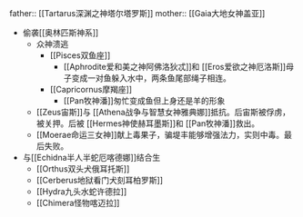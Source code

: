 father:: [[Tartarus深渊之神塔尔塔罗斯]]
mother:: [[Gaia大地女神盖亚]]

- 偷袭[[奥林匹斯神系]]
	- 众神溃逃
		- [[Pisces双鱼座]]
			- [[Aphrodite爱和美之神阿佛洛狄忒]]和 [[Eros爱欲之神厄洛斯]]母子变成一对鱼躲入水中，两条鱼尾部绳子相连。
		- [[Capricornus摩羯座]]
			- [[Pan牧神潘]]匆忙变成鱼但上身还是羊的形象
	- [[Zeus宙斯]]与 [[Athena战争与智慧女神雅典娜]]抵抗。后宙斯被俘虏，被关押。后被 [[Hermes神使赫耳墨斯]]和 [[Pan牧神潘]]救出。
	- [[Moerae命运三女神]]献上毒果子，骗堤丰能够增强法力，实则中毒。最后失败。
- 与[[Echidna半人半蛇厄喀德娜]]结合生
	- [[Orthus双头犬俄耳托斯]]
	- [[Cerberus地狱看门犬刻耳柏罗斯]]
	- [[Hydra九头水蛇许德拉]]
	- [[Chimera怪物喀迈拉]]